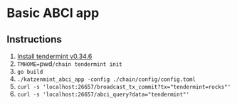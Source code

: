 # Basic ABCI app

## Instructions

1. [Install tendermint v0.34.6](https://docs.tendermint.com/master/introduction/install.html)
2. `TMHOME=`pwd`/chain tendermint init`
3. `go build`
4. `./katzenmint_abci_app -config ./chain/config/config.toml`
5. `curl -s 'localhost:26657/broadcast_tx_commit?tx="tendermint=rocks"'`
6. `curl -s 'localhost:26657/abci_query?data="tendermint"'`
